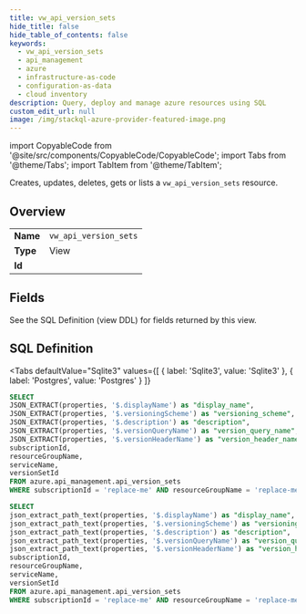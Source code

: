 ```yaml
--- 
title: vw_api_version_sets
hide_title: false
hide_table_of_contents: false
keywords:
  - vw_api_version_sets
  - api_management
  - azure
  - infrastructure-as-code
  - configuration-as-data
  - cloud inventory
description: Query, deploy and manage azure resources using SQL
custom_edit_url: null
image: /img/stackql-azure-provider-featured-image.png
---
```


import CopyableCode from '@site/src/components/CopyableCode/CopyableCode';
import Tabs from '@theme/Tabs';
import TabItem from '@theme/TabItem';

Creates, updates, deletes, gets or lists a <code>vw_api_version_sets</code> resource.

## Overview
<table><tbody>
<tr><td><b>Name</b></td><td><code>vw_api_version_sets</code></td></tr>
<tr><td><b>Type</b></td><td>View</td></tr>
<tr><td><b>Id</b></td><td><CopyableCode code="azure.api_management.vw_api_version_sets" /></td></tr>
</tbody></table>

## Fields

See the SQL Definition (view DDL) for fields returned by this view.

## SQL Definition

<Tabs
defaultValue="Sqlite3"
values={[
{ label: 'Sqlite3', value: 'Sqlite3' },
{ label: 'Postgres', value: 'Postgres' }
]}
>
<TabItem value="Sqlite3">

```sql
SELECT
JSON_EXTRACT(properties, '$.displayName') as "display_name",
JSON_EXTRACT(properties, '$.versioningScheme') as "versioning_scheme",
JSON_EXTRACT(properties, '$.description') as "description",
JSON_EXTRACT(properties, '$.versionQueryName') as "version_query_name",
JSON_EXTRACT(properties, '$.versionHeaderName') as "version_header_name",
subscriptionId,
resourceGroupName,
serviceName,
versionSetId
FROM azure.api_management.api_version_sets
WHERE subscriptionId = 'replace-me' AND resourceGroupName = 'replace-me' AND serviceName = 'replace-me';
```

</TabItem>
<TabItem value="Postgres">

```sql
SELECT
json_extract_path_text(properties, '$.displayName') as "display_name",
json_extract_path_text(properties, '$.versioningScheme') as "versioning_scheme",
json_extract_path_text(properties, '$.description') as "description",
json_extract_path_text(properties, '$.versionQueryName') as "version_query_name",
json_extract_path_text(properties, '$.versionHeaderName') as "version_header_name",
subscriptionId,
resourceGroupName,
serviceName,
versionSetId
FROM azure.api_management.api_version_sets
WHERE subscriptionId = 'replace-me' AND resourceGroupName = 'replace-me' AND serviceName = 'replace-me';
```

</TabItem>
</Tabs>
